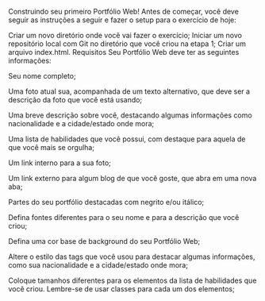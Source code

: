 Construindo seu primeiro Portfólio Web!
Antes de começar, você deve seguir as instruções a seguir e fazer o setup para o exercício de hoje:

Criar um novo diretório onde você vai fazer o exercício;
Iniciar um novo repositório local com Git no diretório que você criou na etapa 1;
Criar um arquivo index.html.
Requisitos
Seu Portfólio Web deve ter as seguintes informações:

Seu nome completo;

Uma foto atual sua, acompanhada de um texto alternativo, que deve ser a descrição da foto que você está usando;

Uma breve descrição sobre você, destacando algumas informações como nacionalidade e a cidade/estado onde mora;

Uma lista de habilidades que você possui, com destaque para aquela de que você mais se orgulha;

Um link interno para a sua foto;

Um link externo para algum blog de que você goste, que abra em uma nova aba;

Partes do seu portfólio destacadas com negrito e/ou itálico;

Defina fontes diferentes para o seu nome e para a descrição que você criou;

Defina uma cor base de background do seu Portfólio Web;

Altere o estilo das tags que você usou para destacar algumas informações, como sua nacionalidade e a cidade/estado onde mora;

Coloque tamanhos diferentes para os elementos da lista de habilidades que você criou. Lembre-se de usar classes para cada um dos elementos;